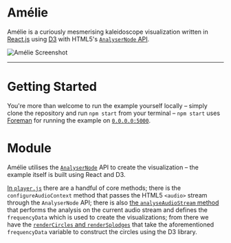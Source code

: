 # Amélie

Amélie is a curiously mesmerising kaleidoscope visualization written in [React.js](http://facebook.github.io/react) using [D3](http://d3js.org) with HTML5's [`AnalyserNode` API](https://developer.mozilla.org/en-US/docs/Web/API/AnalyserNode).

![Amélie Screenshot](http://i.imgur.com/Ycuwn7b.png)

---

# Getting Started

You're more than welcome to run the example yourself locally &ndash; simply clone the repository and run `npm start` from your terminal &ndash; `npm start` uses [Foreman](http://theforeman.org) for running the example on [`0.0.0.0:5000`](http://127.0.0.1:5000).

# Module

Amélie utilises the [`AnalyserNode`](https://developer.mozilla.org/en-US/docs/Web/API/AnalyserNode) API to create the visualization &ndash; the example itself is built using React and D3.

[In `player.js`](https://github.com/mmozos/Amelie/blob/main/src/scripts/player.js) there are a handful of core methods; there is the `configureAudioContext` method that passes the HTML5 `<audio>` stream through the `AnalyserNode` API; there is also [the `analyseAudioStream` method](https://github.com/mmozos/Amelie/blob/main/src/scripts/visualizer.js) that performs the analysis on the current audio stream and defines the `frequencyData` which is used to create the visualizations; from there we have the [`renderCircles` and `renderSplodges`](https://github.com/mmozos/Amelie/blob/main/src/scripts/canvas.js) that take the aforementioned `frequencyData` variable to construct the circles using the D3 library.